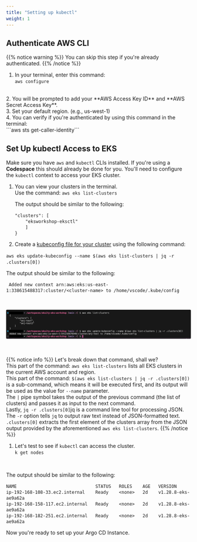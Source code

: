 ```yaml
---
title: "Setting up kubectl"
weight: 1
---
```


## Authenticate AWS CLI
{{% notice warning %}}
You can skip this step if you're already authenticated.
{{% /notice %}}
1. In your terminal, enter this command: <br>
```aws configure```
<br>
2. You will be prompted to add your **AWS Access Key ID** and **AWS Secret Access Key**.
<br>
3. Set your default region. (e.g., us-west-1)
<br>
4. You can verify if you're authenticated by using this command in the terminal:<br>
```aws sts get-caller-identity```
<br>

## Set Up kubectl Access to EKS
Make sure you have ```aws``` and ```kubectl``` CLIs installed. If you're using a **Codespace** this should already be done for you. You'll need to configure the ```kubectl``` context to access your EKS cluster.

1. You can view your clusters in the terminal. <br>
Use the command: ```aws eks list-clusters```<br>

    The output should be similar to the following:
    
    ```shell {
    "clusters": [
        "eksworkshop-eksctl"
        ]
    }
    ```
2. Create a [kubeconfig file for your cluster](https://docs.aws.amazon.com/eks/latest/userguide/create-kubeconfig.html) using the following command:<br>

```aws eks update-kubeconfig --name $(aws eks list-clusters | jq -r .clusters[0])```
<br>

The output should be similar to the following:<br>
```shell
 Added new context arn:aws:eks:us-east-1:338615488317:cluster/<cluster-name> to /home/vscode/.kube/config
 ```
<br>

![CheckClusters](../../static/images/ArgoCDCheckingClusters.png)

<br>

{{% notice info %}}
Let's break down that command, shall we? <br>
This part of the command: ```aws eks list-clusters``` lists all EKS clusters in the current AWS account and region. <br>
This part of the command: ```$(aws eks list-clusters | jq -r .clusters[0])``` is a sub-command, which means it will be executed first, and its output will be used as the value for ```--name``` parameter. <br>
The ```|``` pipe symbol takes the output of the previous command (the list of clusters) and passes it as input to the next command.<br>
Lastly, ```jq -r .clusters[0]```jq is a command line tool for processing JSON. The ```-r``` option tells ```jq``` to output raw text instead of JSON-formatted text. <br>
```.clusters[0]``` extracts the first element of the clusters array from the JSON output provided by the aforementioned ```aws eks list-clusters```.
{{% /notice %}}<br>

1. Let's test to see if ```kubectl``` can access the cluster.<br>
```k get nodes```
<br>

The output should be similar to the following:

```shell
NAME                              STATUS   ROLES    AGE   VERSION
ip-192-168-108-33.ec2.internal    Ready    <none>   2d    v1.28.8-eks-ae9a62a
ip-192-168-158-117.ec2.internal   Ready    <none>   2d    v1.28.8-eks-ae9a62a
ip-192-168-182-251.ec2.internal   Ready    <none>   2d    v1.28.8-eks-ae9a62a
```

Now you're ready to set up your Argo CD Instance.